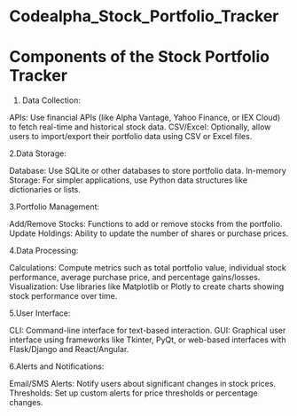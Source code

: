 # Codealpha_Stock_Portfolio_Tracker

# Components of the Stock Portfolio Tracker
1. Data Collection:

APIs: Use financial APIs (like Alpha Vantage, Yahoo Finance, or IEX Cloud) to fetch real-time and historical stock data.
CSV/Excel: Optionally, allow users to import/export their portfolio data using CSV or Excel files.

2.Data Storage:

Database: Use SQLite or other databases to store portfolio data.
In-memory Storage: For simpler applications, use Python data structures like dictionaries or lists.

3.Portfolio Management:

Add/Remove Stocks: Functions to add or remove stocks from the portfolio.
Update Holdings: Ability to update the number of shares or purchase prices.

4.Data Processing:

Calculations: Compute metrics such as total portfolio value, individual stock performance, average purchase price, and percentage gains/losses.
Visualization: Use libraries like Matplotlib or Plotly to create charts showing stock performance over time.

5.User Interface:

CLI: Command-line interface for text-based interaction.
GUI: Graphical user interface using frameworks like Tkinter, PyQt, or web-based interfaces with Flask/Django and React/Angular.

6.Alerts and Notifications:

Email/SMS Alerts: Notify users about significant changes in stock prices.
Thresholds: Set up custom alerts for price thresholds or percentage changes.
